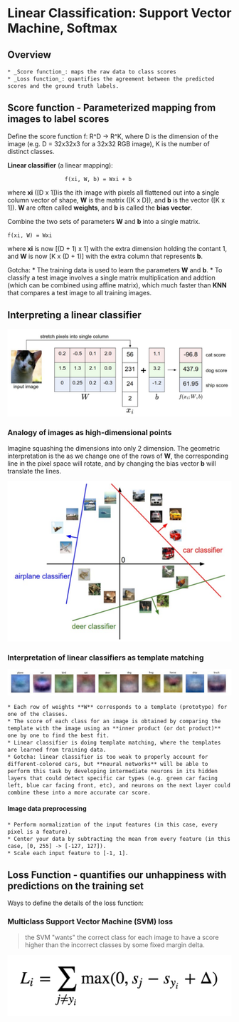 # Linear Classification: Support Vector Machine, Softmax

## Overview
    * _Score function_: maps the raw data to class scores
    * _Loss function_: quantifies the agreement between the predicted scores and the ground truth labels.

## Score function - Parameterized mapping from images to label scores

Define the score function f: R^D -> R^K, where D is the dimension of the image (e.g. D = 32x32x3 for a 32x32 RGB image), K is the number of distinct classes.

**Linear classifier** (a linear mapping):

                      f(xi, W, b) = Wxi + b

where **xi** ([D x 1])is the ith image with pixels all flattened out into a single column vector of shape, **W** is the matrix ([K x D]), and **b** is the vector ([K x 1]). **W** are often called **weights**, and **b** is called the **bias vector**.

Combine the two sets of parameters **W** and **b** into a single matrix.

    f(xi, W) = Wxi
    
where **xi** is now [(D + 1) x 1] with the extra dimension holding the contant 1, and **W** is now [K x (D + 1)] with the extra column that represents **b**.

Gotcha:
    * The training data is used to learn the parameters **W** and **b**.
    * To classify a test image involves a single matrix multiplication and addtion (which can be combined using affine matrix), which much faster than **KNN** that compares a test image to all training images.


## Interpreting a linear classifier

![](img/linear_classifier.png)

### Analogy of images as high-dimensional points

Imagine squashing the dimensions into only 2 dimension. The geometric interpretation is the as we change one of the rows of **W**, the corresponding line in the pixel space will rotate, and by changing the bias vector **b** will translate the lines.

![](img/linear_classifier2.png)

### Interpretation of linear classifiers as template matching

![](img/template_matching.png)

    * Each row of weights **W** corresponds to a template (prototype) for one of the classes.
    * The score of each class for an image is obtained by comparing the template with the image using an **inner product (or dot product)** one by one to find the best fit.
    * Linear classifier is doing template matching, where the templates are learned from training data.
    * Gotcha: linear classifier is too weak to properly account for different-colored cars, but **neural networks** will be able to perform this task by developing intermediate neurons in its hidden layers that could detect specific car types (e.g. green car facing left, blue car facing front, etc), and neurons on the next layer could combine these into a more accurate car score.
   


#### Image data preprocessing

    * Perform normalization of the input features (in this case, every pixel is a feature).
    * Center your data by subtracting the mean from every feature (in this case, [0, 255] -> [-127, 127]).
    * Scale each input feature to [-1, 1].


## Loss Function - quantifies our unhappiness with predictions on the training set

Ways to define the details of the loss function:

### Multiclass Support Vector Machine (SVM) loss
> the SVM "wants" the correct class for each image to have a score higher than the incorrect classes by some fixed margin delta.

![](img/svm_loss.png)


